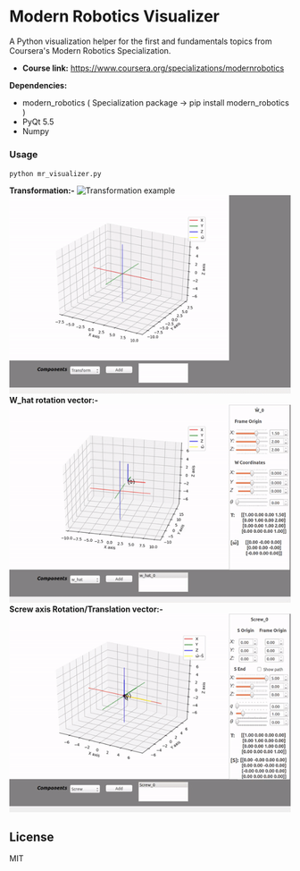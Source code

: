 # Modern Robotics Visualizer
A Python visualization helper for the first and fundamentals topics from Coursera's Modern Robotics Specialization.

- **Course link:** https://www.coursera.org/specializations/modernrobotics


**Dependencies:**
- modern_robotics ( Specialization package -> pip install modern_robotics )
- PyQt 5.5
- Numpy

### Usage
    python mr_visualizer.py

**Transformation:-**
<img src="https://cldup.com/dTxpPi9lDf.thumb.png" width="600" alt="Transformation example">
<img src="./docs/images/mr_transform.gif" width="600" alt="Transformation example">
**W_hat rotation vector:-**
<img src="./docs/images/mr_w.gif" width="600" alt="Transformation example">
**Screw axis Rotation/Translation vector:-**
<img src="./docs/images/mr_screw.gif" width="600" alt="Transformation example">

License
----

MIT
